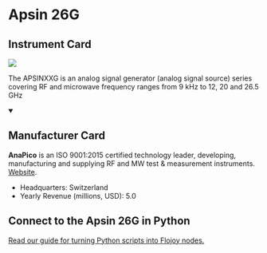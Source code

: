 
# Apsin 26G

## Instrument Card

<img src="https://v5.airtableusercontent.com/v1/19/19/1691539200000/YpK__yRmOq16vNGRjU-jPw/WZSNTXPNDOi9Dpu3zWvfYy90M97CbnLM4r5nRsau1gLVaFV6XegjfLCIr0FiN-pzWubzD44g7pmNO4SIy3jhC8ill25eP4Klnb8KCQA0cLs/4o25pM_4eYzmsxYDFcAhOFjfNm1zMJozuMhTngdMf3M"/>
<p>The APSINXXG is an analog signal generator (analog signal source) series covering RF and microwave frequency ranges from 9 kHz to 12, 20 and 26.5 GHz</p>

<details open>
<summary><h2>Manufacturer Card</h2></summary>

**AnaPico** is an ISO 9001:2015 certified technology leader, developing, manufacturing and supplying RF and MW test & measurement instruments. <a href="https://www.anapico.com/">Website</a>.

<ul>
  <li>Headquarters: Switzerland</li>
  <li>Yearly Revenue (millions, USD): 5.0</li>
</ul>
</details>

## Connect to the Apsin 26G in Python

[Read our guide for turning Python scripts into Flojoy nodes.](https://docs.flojoy.ai/custom-nodes/creating-custom-node/)


